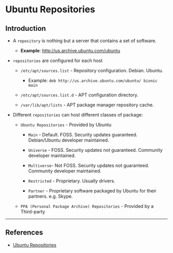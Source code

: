 # Ubuntu Repositories

## Introduction

* A `repository` is nothing but a server that contains a set of software.

    * __Example__: http://us.archive.ubuntu.com/ubuntu

* `repositories` are configured for each host

    * `/etc/apt/sources.list` - Repository configuration. Debian. Ubuntu.

        * Example: `deb http://us.archive.ubuntu.com/ubuntu/ bionic main`

    * `/etc/apt/sources.list.d` - APT configuration directory.

    * `/var/lib/apt/lists` - APT package manager repository cache.

* Different `repositories` can host different classes of package:

    * `Ubuntu Repositories` - Provided by Ubuntu

        * `Main` - Default. FOSS. Security updates guaranteed. Debian/Ubuntu developer maintained.
        
        * `Universe` - FOSS. Security updates not guaranteed. Community developer maintained.
        
        * `Multiverse`- Not FOSS. Security updates not guaranteed. Community developer maintained.
        
        * `Restricted` - Proprietary. Usually drivers.
        
        * `Partner` - Proprietary software packaged by Ubuntu for their partners. e.g. Skype.
    
    * `PPA (Personal Package Archive) Repositories` - Provided by a Third-party


---

## References

* [Ubuntu Repositories](https://itsfoss.com/ubuntu-repositories)